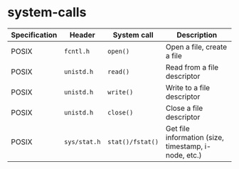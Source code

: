 # system-calls

| Specification | Header | System call | Description |
|---|---|---|---|
| POSIX | `fcntl.h` | `open()` | Open a file, create a file |
| POSIX | `unistd.h` | `read()` | Read from a file descriptor |
| POSIX | `unistd.h` | `write()` | Write to a file descriptor |
| POSIX | `unistd.h` | `close()` | Close a file descriptor |
| POSIX | `sys/stat.h` | `stat()/fstat()` | Get file information (size, timestamp, i-node, etc.) |
